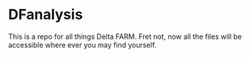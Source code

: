 # DFanalysis
This is a repo for all things Delta FARM.
Fret not, now all the files will be accessible where ever you may find yourself.
